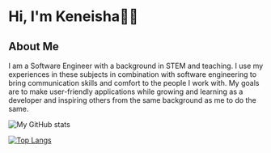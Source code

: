  # Hi, I'm Keneisha👋🏿
 
 ## About Me
I am a Software Engineer with a background in STEM and teaching. I use my experiences in these subjects in combination with software engineering to bring communication skills and comfort to the people I work with. My goals are to make user-friendly applications while growing and learning as a developer and inspiring others from the same background as me to do the same. 

 

![My GitHub stats](https://github-readme-stats.vercel.app/api?username=KeneishaC&show_icons=true&theme=shades-of-purple)



[![Top Langs](https://github-readme-stats.vercel.app/api/top-langs/?username=KeneishaC&layout=compact)](https://github.com/keneishac/github-readme-stats)
